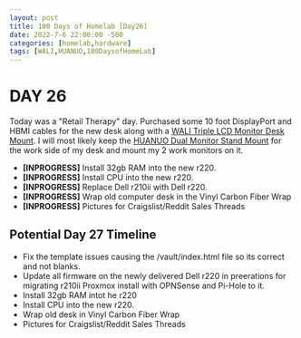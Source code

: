```yaml
---
layout: post
title: 100 Days of Homelab [Day26]
date: 2022-7-6 22:00:00 -500
categories: [homelab,hardware]
tags: [WALI,HUANUO,100DaysofHomeLab]
---
```


# DAY 26

Today was a "Retail Therapy" day. Purchased some 10 foot DisplayPort and HBMI cables for the new desk along with a [WALI Triple LCD Monitor Desk Mount](https://www.amazon.com/dp/B07GBL3PN3).  I will most likely keep the [HUANUO Dual Monitor Stand Mount](https://www.amazon.com/dp/B08CXJPQG9) for the work side of my desk and mount my 2 work monitors on it.

* **[INPROGRESS]** Install 32gb RAM into the new r220.
* **[INPROGRESS]** Install CPU into the new r220.
* **[INPROGRESS]** Replace Dell r210ii with Dell r220.
* **[INPROGRESS]** Wrap old computer desk in the Vinyl Carbon Fiber Wrap
* **[INPROGRESS]** Pictures for Craigslist/Reddit Sales Threads

## Potential Day 27 Timeline
* Fix the template issues causing the /vault/index.html file so its correct and not blanks.
* Update all firmware on the newly delivered Dell r220 in preerations for migrating r210ii Proxmox install with OPNSense and Pi-Hole to it.
* Install 32gb RAM intot he r220
* Install CPU into the new r220.
* Wrap old desk in Vinyl Carbon Fiber Wrap
* Pictures for Craigslist/Reddit Sales Threads